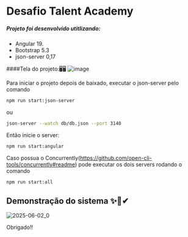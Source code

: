 # Desafio Talent Academy

##### Projeto foi desenvolvido utitlizando:
- Angular 19.
- Bootstrap 5.3
- json-server 0,17


####Tela do projeto:🖥🖥
![image](https://github.com/user-attachments/assets/72bc8115-74b6-4ea6-96c6-95c1405dcebc)

Para iniciar o projeto depois de baixado, executar o json-server pelo comando

```bash
npm run start:json-server
```
ou

```bash
json-server --watch db/db.json --port 3140
```

Então inicie o server:

```bash
npm run start:angular
```

Caso possua o Concurrently(https://github.com/open-cli-tools/concurrently#readme) pode executar os dois servers rodando o comando

```bash
npm run start:all
```

## Demonstração do sistema ✨👀✔
![2025-06-02_0](https://github.com/user-attachments/assets/b3be9cab-ff34-4204-b7a9-e30f856b3b7a)


Obrigado!!
